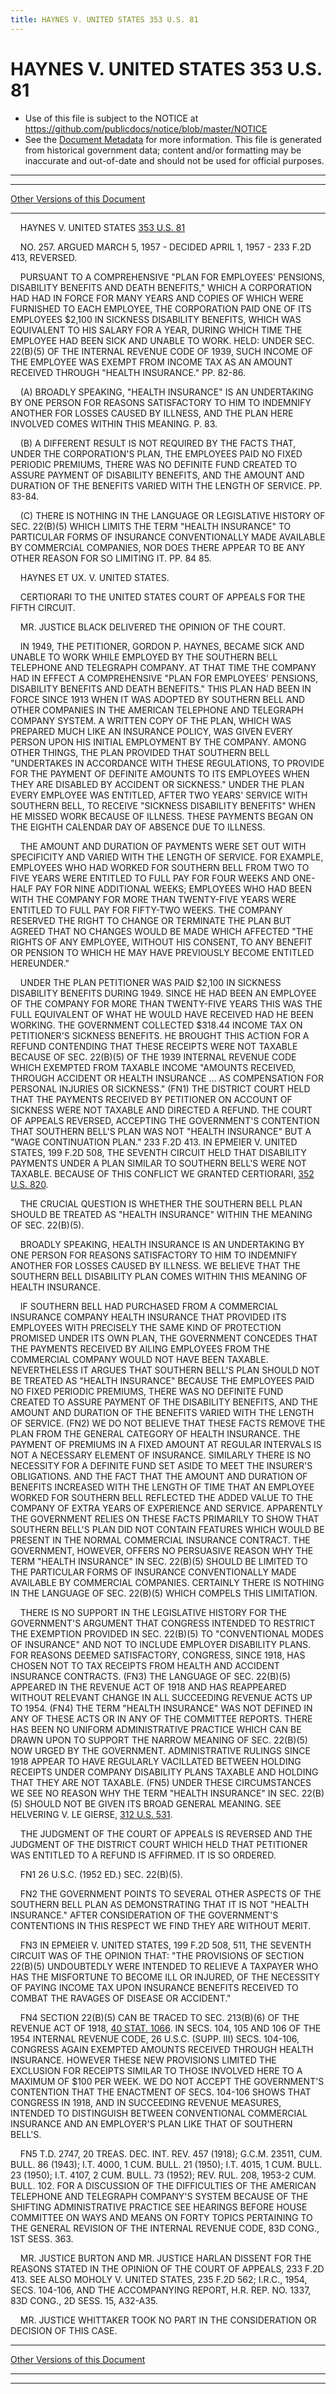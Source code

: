 ```yaml
---
title: HAYNES V. UNITED STATES 353 U.S. 81
---
```


# HAYNES V. UNITED STATES 353 U.S. 81

* Use of this file is subject to the NOTICE at https://github.com/publicdocs/notice/blob/master/NOTICE
* See the [Document Metadata](../../../index.md) for more information.
  This file is generated from historical government data; content and/or formatting may be inaccurate and out-of-date and should not be used for official purposes.

----------
----------

[Other Versions of this Document](https://publicdocs.github.io/go/links?ns=uslm-x&ref=%2Fus%2Fcourts%2Fscotus%2FusReporter%2F353%2F81)

----------

    HAYNES V. UNITED STATES [353 U.S. 81][/us/courts/scotus/usReporter/353/81]

    NO. 257.  ARGUED MARCH 5, 1957 - DECIDED APRIL 1, 1957 - 233 F.2D 413, REVERSED.

    PURSUANT TO A COMPREHENSIVE "PLAN FOR EMPLOYEES' PENSIONS, DISABILITY BENEFITS AND DEATH BENEFITS," WHICH A CORPORATION HAD HAD IN FORCE FOR MANY YEARS AND COPIES OF WHICH WERE FURNISHED TO EACH EMPLOYEE, THE CORPORATION PAID ONE OF ITS EMPLOYEES $2,100 IN SICKNESS DISABILITY BENEFITS, WHICH WAS EQUIVALENT TO HIS SALARY FOR A YEAR, DURING WHICH TIME THE EMPLOYEE HAD BEEN SICK AND UNABLE TO WORK.  HELD:  UNDER SEC. 22(B)(5) OF THE INTERNAL REVENUE CODE OF 1939, SUCH INCOME OF THE EMPLOYEE WAS EXEMPT FROM INCOME TAX AS AN AMOUNT RECEIVED THROUGH "HEALTH INSURANCE."  PP. 82-86.

    (A)  BROADLY SPEAKING, "HEALTH INSURANCE" IS AN UNDERTAKING BY ONE PERSON FOR REASONS SATISFACTORY TO HIM TO INDEMNIFY ANOTHER FOR LOSSES CAUSED BY ILLNESS, AND THE PLAN HERE INVOLVED COMES WITHIN THIS MEANING.  P. 83.

    (B)  A DIFFERENT RESULT IS NOT REQUIRED BY THE FACTS THAT, UNDER THE CORPORATION'S PLAN, THE EMPLOYEES PAID NO FIXED PERIODIC PREMIUMS, THERE WAS NO DEFINITE FUND CREATED TO ASSURE PAYMENT OF DISABILITY BENEFITS, AND THE AMOUNT AND DURATION OF THE BENEFITS VARIED WITH THE LENGTH OF SERVICE.  PP. 83-84.

    (C)  THERE IS NOTHING IN THE LANGUAGE OR LEGISLATIVE HISTORY OF SEC. 22(B)(5) WHICH LIMITS THE TERM "HEALTH INSURANCE" TO PARTICULAR FORMS OF INSURANCE CONVENTIONALLY MADE AVAILABLE BY COMMERCIAL COMPANIES, NOR DOES THERE APPEAR TO BE ANY OTHER REASON FOR SO LIMITING IT.  PP. 84 85.

    HAYNES ET UX. V. UNITED STATES.

    CERTIORARI TO THE UNITED STATES COURT OF APPEALS FOR THE FIFTH CIRCUIT.

    MR. JUSTICE BLACK DELIVERED THE OPINION OF THE COURT.

    IN 1949, THE PETITIONER, GORDON P. HAYNES, BECAME SICK AND UNABLE TO WORK WHILE EMPLOYED BY THE SOUTHERN BELL TELEPHONE AND TELEGRAPH COMPANY.  AT THAT TIME THE COMPANY HAD IN EFFECT A COMPREHENSIVE "PLAN FOR EMPLOYEES' PENSIONS, DISABILITY BENEFITS AND DEATH BENEFITS."  THIS PLAN HAD BEEN IN FORCE SINCE 1913 WHEN IT WAS ADOPTED BY SOUTHERN BELL AND OTHER COMPANIES IN THE AMERICAN TELEPHONE AND TELEGRAPH COMPANY SYSTEM.  A WRITTEN COPY OF THE PLAN, WHICH WAS PREPARED MUCH LIKE AN INSURANCE POLICY, WAS GIVEN EVERY PERSON UPON HIS INITIAL EMPLOYMENT BY THE COMPANY.  AMONG OTHER THINGS, THE PLAN PROVIDED THAT SOUTHERN BELL "UNDERTAKES IN ACCORDANCE WITH THESE REGULATIONS, TO PROVIDE FOR THE PAYMENT OF DEFINITE AMOUNTS TO ITS EMPLOYEES WHEN THEY ARE DISABLED BY ACCIDENT OR SICKNESS."  UNDER THE PLAN EVERY EMPLOYEE WAS ENTITLED, AFTER TWO YEARS' SERVICE WITH SOUTHERN BELL, TO RECEIVE "SICKNESS DISABILITY BENEFITS" WHEN HE MISSED WORK BECAUSE OF ILLNESS.  THESE PAYMENTS BEGAN ON THE EIGHTH CALENDAR DAY OF ABSENCE DUE TO ILLNESS.

    THE AMOUNT AND DURATION OF PAYMENTS WERE SET OUT WITH SPECIFICITY AND VARIED WITH THE LENGTH OF SERVICE.  FOR EXAMPLE, EMPLOYEES WHO HAD WORKED FOR SOUTHERN BELL FROM TWO TO FIVE YEARS WERE ENTITLED TO FULL PAY FOR FOUR WEEKS AND ONE-HALF PAY FOR NINE ADDITIONAL WEEKS; EMPLOYEES WHO HAD BEEN WITH THE COMPANY FOR MORE THAN TWENTY-FIVE YEARS WERE ENTITLED TO FULL PAY FOR FIFTY-TWO WEEKS.  THE COMPANY RESERVED THE RIGHT TO CHANGE OR TERMINATE THE PLAN BUT AGREED THAT NO CHANGES WOULD BE MADE WHICH AFFECTED "THE RIGHTS OF ANY EMPLOYEE, WITHOUT HIS CONSENT, TO ANY BENEFIT OR PENSION TO WHICH HE MAY HAVE PREVIOUSLY BECOME ENTITLED HEREUNDER."

    UNDER THE PLAN PETITIONER WAS PAID $2,100 IN SICKNESS DISABILITY BENEFITS DURING 1949.  SINCE HE HAD BEEN AN EMPLOYEE OF THE COMPANY FOR MORE THAN TWENTY-FIVE YEARS THIS WAS THE FULL EQUIVALENT OF WHAT HE WOULD HAVE RECEIVED HAD HE BEEN WORKING.  THE GOVERNMENT COLLECTED $318.44 INCOME TAX ON PETITIONER'S SICKNESS BENEFITS.  HE BROUGHT THIS ACTION FOR A REFUND CONTENDING THAT THESE RECEIPTS WERE NOT TAXABLE BECAUSE OF SEC. 22(B)(5) OF THE 1939 INTERNAL REVENUE CODE WHICH EXEMPTED FROM TAXABLE INCOME "AMOUNTS RECEIVED, THROUGH ACCIDENT OR HEALTH INSURANCE  ...  AS COMPENSATION FOR PERSONAL INJURIES OR SICKNESS."  (FN1)  THE DISTRICT COURT HELD THAT THE PAYMENTS RECEIVED BY PETITIONER ON ACCOUNT OF SICKNESS WERE NOT TAXABLE AND DIRECTED A REFUND.  THE COURT OF APPEALS REVERSED, ACCEPTING THE GOVERNMENT'S CONTENTION THAT SOUTHERN BELL'S PLAN WAS NOT "HEALTH INSURANCE" BUT A "WAGE CONTINUATION PLAN."  233 F.2D 413.  IN EPMEIER V. UNITED STATES, 199 F.2D 508, THE SEVENTH CIRCUIT HELD THAT DISABILITY PAYMENTS UNDER A PLAN SIMILAR TO SOUTHERN BELL'S WERE NOT TAXABLE.  BECAUSE OF THIS CONFLICT WE GRANTED CERTIORARI, [352 U.S. 820][/us/courts/scotus/usReporter/352/820].

    THE CRUCIAL QUESTION IS WHETHER THE SOUTHERN BELL PLAN SHOULD BE TREATED AS "HEALTH INSURANCE" WITHIN THE MEANING OF SEC. 22(B)(5).

    BROADLY SPEAKING, HEALTH INSURANCE IS AN UNDERTAKING BY ONE PERSON FOR REASONS SATISFACTORY TO HIM TO INDEMNIFY ANOTHER FOR LOSSES CAUSED BY ILLNESS.  WE BELIEVE THAT THE SOUTHERN BELL DISABILITY PLAN COMES WITHIN THIS MEANING OF HEALTH INSURANCE.

    IF SOUTHERN BELL HAD PURCHASED FROM A COMMERCIAL INSURANCE COMPANY HEALTH INSURANCE THAT PROVIDED ITS EMPLOYEES WITH PRECISELY THE SAME KIND OF PROTECTION PROMISED UNDER ITS OWN PLAN, THE GOVERNMENT CONCEDES THAT THE PAYMENTS RECEIVED BY AILING EMPLOYEES FROM THE COMMERCIAL COMPANY WOULD NOT HAVE BEEN TAXABLE.  NEVERTHELESS IT ARGUES THAT SOUTHERN BELL'S PLAN SHOULD NOT BE TREATED AS "HEALTH INSURANCE" BECAUSE THE EMPLOYEES PAID NO FIXED PERIODIC PREMIUMS, THERE WAS NO DEFINITE FUND CREATED TO ASSURE PAYMENT OF THE DISABILITY BENEFITS, AND THE AMOUNT AND DURATION OF THE BENEFITS VARIED WITH THE LENGTH OF SERVICE.  (FN2)  WE DO NOT BELIEVE THAT THESE FACTS REMOVE THE PLAN FROM THE GENERAL CATEGORY OF HEALTH INSURANCE.  THE PAYMENT OF PREMIUMS IN A FIXED AMOUNT AT REGULAR INTERVALS IS NOT A NECESSARY ELEMENT OF INSURANCE.  SIMILARLY THERE IS NO NECESSITY FOR A DEFINITE FUND SET ASIDE TO MEET THE INSURER'S OBLIGATIONS.  AND THE FACT THAT THE AMOUNT AND DURATION OF BENEFITS INCREASED WITH THE LENGTH OF TIME THAT AN EMPLOYEE WORKED FOR SOUTHERN BELL REFLECTED THE ADDED VALUE TO THE COMPANY OF EXTRA YEARS OF EXPERIENCE AND SERVICE.  APPARENTLY THE GOVERNMENT RELIES ON THESE FACTS PRIMARILY TO SHOW THAT SOUTHERN BELL'S PLAN DID NOT CONTAIN FEATURES WHICH WOULD BE PRESENT IN THE NORMAL COMMERCIAL INSURANCE CONTRACT.  THE GOVERNMENT, HOWEVER, OFFERS NO PERSUASIVE REASON WHY THE TERM "HEALTH INSURANCE" IN SEC. 22(B)(5) SHOULD BE LIMITED TO THE PARTICULAR FORMS OF INSURANCE CONVENTIONALLY MADE AVAILABLE BY COMMERCIAL COMPANIES.  CERTAINLY THERE IS NOTHING IN THE LANGUAGE OF SEC. 22(B)(5) WHICH COMPELS THIS LIMITATION.

    THERE IS NO SUPPORT IN THE LEGISLATIVE HISTORY FOR THE GOVERNMENT'S ARGUMENT THAT CONGRESS INTENDED TO RESTRICT THE EXEMPTION PROVIDED IN SEC. 22(B)(5) TO "CONVENTIONAL MODES OF INSURANCE" AND NOT TO INCLUDE EMPLOYER DISABILITY PLANS.  FOR REASONS DEEMED SATISFACTORY, CONGRESS, SINCE 1918, HAS CHOSEN NOT TO TAX RECEIPTS FROM HEALTH AND ACCIDENT INSURANCE CONTRACTS.  (FN3)  THE LANGUAGE OF SEC. 22(B)(5) APPEARED IN THE REVENUE ACT OF 1918 AND HAS REAPPEARED WITHOUT RELEVANT CHANGE IN ALL SUCCEEDING REVENUE ACTS UP TO 1954.  (FN4)  THE TERM "HEALTH INSURANCE" WAS NOT DEFINED IN ANY OF THESE ACTS OR IN ANY OF THE COMMITTEE REPORTS.  THERE HAS BEEN NO UNIFORM ADMINISTRATIVE PRACTICE WHICH CAN BE DRAWN UPON TO SUPPORT THE NARROW MEANING OF SEC. 22(B)(5) NOW URGED BY THE GOVERNMENT.  ADMINISTRATIVE RULINGS SINCE 1918 APPEAR TO HAVE REGULARLY VACILLATED BETWEEN HOLDING RECEIPTS UNDER COMPANY DISABILITY PLANS TAXABLE AND HOLDING THAT THEY ARE NOT TAXABLE.  (FN5) UNDER THESE CIRCUMSTANCES WE SEE NO REASON WHY THE TERM "HEALTH INSURANCE" IN SEC. 22(B)(5) SHOULD NOT BE GIVEN ITS BROAD GENERAL MEANING.  SEE HELVERING V. LE GIERSE, [312 U.S. 531][/us/courts/scotus/usReporter/312/531].

    THE JUDGMENT OF THE COURT OF APPEALS IS REVERSED AND THE JUDGMENT OF THE DISTRICT COURT WHICH HELD THAT PETITIONER WAS ENTITLED TO A REFUND IS AFFIRMED.  IT IS SO ORDERED.

    FN1  26 U.S.C. (1952 ED.)  SEC.  22(B)(5).

    FN2  THE GOVERNMENT POINTS TO SEVERAL OTHER ASPECTS OF THE SOUTHERN BELL PLAN AS DEMONSTRATING THAT IT IS NOT "HEALTH INSURANCE."  AFTER CONSIDERATION OF THE GOVERNMENT'S CONTENTIONS IN THIS RESPECT WE FIND THEY ARE WITHOUT MERIT.

    FN3  IN EPMEIER V. UNITED STATES, 199 F.2D 508, 511, THE SEVENTH CIRCUIT WAS OF THE OPINION THAT: "THE PROVISIONS OF SECTION 22(B)(5) UNDOUBTEDLY WERE INTENDED TO RELIEVE A TAXPAYER WHO HAS THE MISFORTUNE TO BECOME ILL OR INJURED, OF THE NECESSITY OF PAYING INCOME TAX UPON INSURANCE BENEFITS RECEIVED TO COMBAT THE RAVAGES OF DISEASE OR ACCIDENT."

    FN4  SECTION 22(B)(5) CAN BE TRACED TO SEC. 213(B)(6) OF THE REVENUE ACT OF 1918, [40 STAT. 1066][/us/stat/40/1066].  IN SECS. 104, 105 AND 106 OF THE 1954 INTERNAL REVENUE CODE, 26 U.S.C.  (SUPP. III) SECS. 104-106, CONGRESS AGAIN EXEMPTED AMOUNTS RECEIVED THROUGH HEALTH INSURANCE.  HOWEVER THESE NEW PROVISIONS LIMITED THE EXCLUSION FOR RECEIPTS SIMILAR TO THOSE INVOLVED HERE TO A MAXIMUM OF $100 PER WEEK.  WE DO NOT ACCEPT THE GOVERNMENT'S CONTENTION THAT THE ENACTMENT OF SECS. 104-106 SHOWS THAT CONGRESS IN 1918, AND IN SUCCEEDING REVENUE MEASURES, INTENDED TO DISTINGUISH BETWEEN CONVENTIONAL COMMERCIAL INSURANCE AND AN EMPLOYER'S PLAN LIKE THAT OF SOUTHERN BELL'S.

    FN5  T.D. 2747, 20 TREAS. DEC. INT. REV. 457 (1918); G.C.M. 23511, CUM. BULL.  86 (1943); I.T. 4000, 1 CUM. BULL.  21 (1950); I.T. 4015, 1 CUM. BULL.  23 (1950); I.T. 4107, 2 CUM.  BULL.  73 (1952); REV. RUL. 208, 1953-2 CUM. BULL.  102.  FOR A DISCUSSION OF THE DIFFICULTIES OF THE AMERICAN TELEPHONE AND TELEGRAPH COMPANY'S SYSTEM BECAUSE OF THE SHIFTING ADMINISTRATIVE PRACTICE SEE HEARINGS BEFORE HOUSE COMMITTEE ON WAYS AND MEANS ON FORTY TOPICS PERTAINING TO THE GENERAL REVISION OF THE INTERNAL REVENUE CODE, 83D CONG., 1ST SESS. 363.

    MR. JUSTICE BURTON AND MR. JUSTICE HARLAN DISSENT FOR THE REASONS STATED IN THE OPINION OF THE COURT OF APPEALS, 233 F.2D 413.  SEE ALSO MOHOLY V. UNITED STATES, 235 F.2D 562; I.R.C., 1954, SECS. 104-106, AND THE ACCOMPANYING REPORT, H.R. REP. NO. 1337, 83D CONG., 2D SESS. 15, A32-A35.

    MR. JUSTICE WHITTAKER TOOK NO PART IN THE CONSIDERATION OR DECISION OF THIS CASE.

----------

[Other Versions of this Document](https://publicdocs.github.io/go/links?ns=uslm-x&ref=%2Fus%2Fcourts%2Fscotus%2FusReporter%2F353%2F81)

----------
----------

[/us/courts/scotus/usReporter/353/81]: https://publicdocs.github.io/go/links?ns=uslm-x&ref=%2Fus%2Fcourts%2Fscotus%2FusReporter%2F353%2F81
[/us/courts/scotus/usReporter/352/820]: https://publicdocs.github.io/go/links?ns=uslm-x&ref=%2Fus%2Fcourts%2Fscotus%2FusReporter%2F352%2F820
[/us/courts/scotus/usReporter/312/531]: https://publicdocs.github.io/go/links?ns=uslm-x&ref=%2Fus%2Fcourts%2Fscotus%2FusReporter%2F312%2F531
[/us/stat/40/1066]: https://publicdocs.github.io/go/links?ns=uslm&ref=%2Fus%2Fstat%2F40%2F1066


